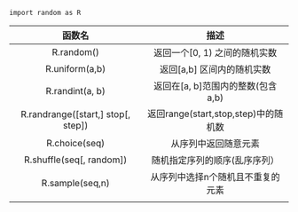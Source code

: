 
`import random as R`


|               函数名                |                描述                 |
| :--------------------------------: | :--------------------------------: |
|             R.random()             |     返回一个[0, 1) 之间的随机实数     |
|           R.uniform(a,b)           |      返回[a,b] 区间内的随机实数       |
|         R.randint(a, b)	         |   返回在[a, b]范围内的整数(包含a,b)  |
| R.randrange([start,] stop[, step]) | 返回range(start,stop,step)中的随机数 |
|          R.choice(seq)	          |         从序列中返回随意元素          |
|      R.shuffle(seq[, random])      |     随机指定序列的顺序(乱序序列）      |
|         R.sample(seq,n)	         |   从序列中选择n个随机且不重复的元素    |
|                                    |                                    |
